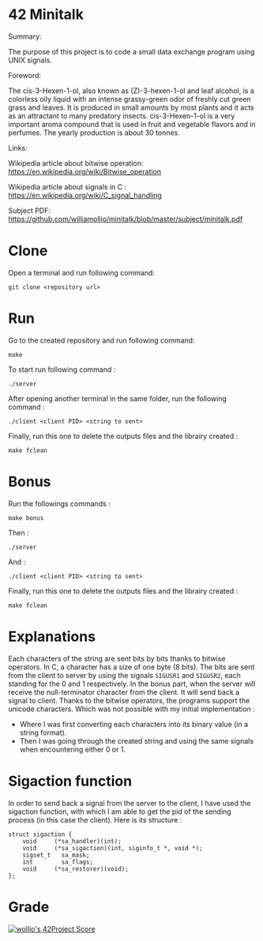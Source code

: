 # 42 Minitalk
Summary:

The purpose of this project is to code a small data exchange program using UNIX signals.

Foreword:

The cis-3-Hexen-1-ol, also known as (Z)-3-hexen-1-ol and leaf alcohol, is a colorless oily liquid with an intense grassy-green odor of freshly cut green grass and leaves.
It is produced in small amounts by most plants and it acts as an attractant to many predatory insects. cis-3-Hexen-1-ol is a very important aroma compound that is used in fruit and vegetable flavors and in perfumes.
The yearly production is about 30 tonnes.

Links:

Wikipedia article about bitwise operation: https://en.wikipedia.org/wiki/Bitwise_operation

Wikipedia article about signals in C : https://en.wikipedia.org/wiki/C_signal_handling

Subject PDF: https://github.com/williamollio/minitalk/blob/master/subject/minitalk.pdf

# Clone
Open a terminal and run following command:
```
git clone <repository url>
```
# Run
Go to the created repository and run following command:
```
make
```
To start run following command :
```
./server
```
After opening another terminal in the same folder, run the following command :
```
./client <client PID> <string to sent>
```
Finally, run this one to delete the outputs files and the librairy created :
```
make fclean
```
# Bonus
Run the followings commands :
```
make bonus
```
Then :
```
./server
```
And :
```
./client <client PID> <string to sent>
```
Finally, run this one to delete the outputs files and the librairy created :
```
make fclean
```
# Explanations

Each characters of the string are sent bits by bits thanks to bitwise operators. In C, a character has a size of one byte (8 bits). The bits are sent from the client to server by using the signals `SIGUSR1` and `SIGUSR2`, each standing for the 0 and 1 respectively.
In the bonus part, when the server will receive the null-terminator character from the client. It will send back a signal to client. Thanks to the bitwise operators, the programs support the unicode characters. Which was not possible with my initial implementation :
- Where I was first converting each characters into its binary value (in a string format).
- Then I was going through the created string and using the same signals when encountering either 0 or 1.

# Sigaction function

In order to send back a signal from the server to the client, I have used the sigaction function, with which I am able to get the pid of the sending process (in this case the client). Here is its structure :
```
struct sigaction {
	void     (*sa_handler)(int);
	void     (*sa_sigaction)(int, siginfo_t *, void *);
	sigset_t   sa_mask;
	int        sa_flags;
	void     (*sa_restorer)(void);
};
```
# Grade
[![wollio's 42Project Score](https://badge42.herokuapp.com/api/project/wollio/minitalk)](https://github.com/williamollio/badge42)
